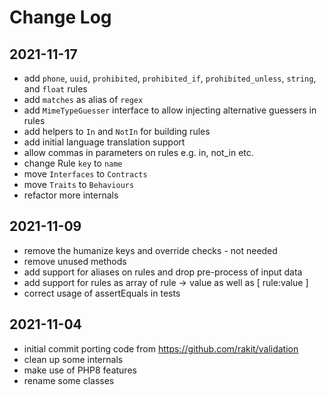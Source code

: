 Change Log
==========

2021-11-17
----------

 * add `phone`, `uuid`, `prohibited`, `prohibited_if`, `prohibited_unless`, `string`, and `float` rules
 * add `matches` as alias of `regex`
 * add `MimeTypeGuesser` interface to allow injecting alternative guessers in rules
 * add helpers to `In` and `NotIn` for building rules
 * add initial language translation support
 * allow commas in parameters on rules e.g. in, not_in etc.
 * change Rule `key` to `name`
 * move `Interfaces` to `Contracts`
 * move `Traits` to `Behaviours`
 * refactor more internals

2021-11-09
----------

 * remove the humanize keys and override checks - not needed
 * remove unused methods
 * add support for aliases on rules and drop pre-process of input data
 * add support for rules as array of rule -> value as well as [ rule:value ]
 * correct usage of assertEquals in tests

2021-11-04
----------

 * initial commit porting code from https://github.com/rakit/validation
 * clean up some internals
 * make use of PHP8 features
 * rename some classes

